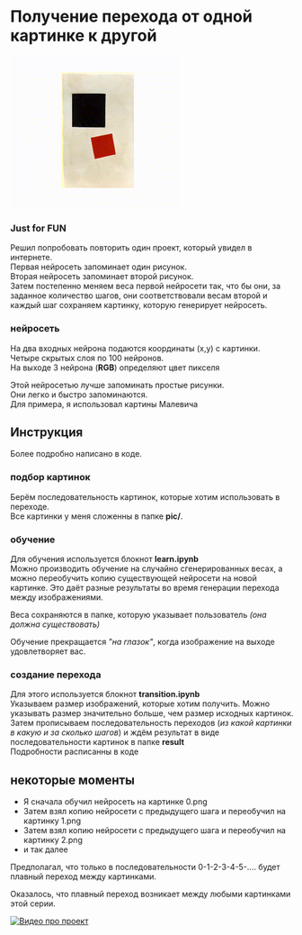# Получение перехода от одной картинке к другой

![gif animate](images/ma.gif)     

### Just for FUN
Решил попробовать повторить один проект, который увидел в интернете.    
Первая нейросеть запоминает один рисунок.   
Вторая нейросеть запоминает второй рисунок.    
Затем постепенно меняем веса первой нейросети так, что бы они, за заданное количество шагов, они соответствовали весам второй и каждый шаг сохраняем картинку, которую генерирует нейросеть.    
### нейросеть
На два входных нейрона подаются координаты (x,y) с картинки.    
Четыре скрытых слоя по 100 нейронов.    
На выходе 3 нейрона (**RGB**) определяют цвет пикселя

Этой нейросетью лучше запоминать простые рисунки.   
Они легко и быстро запоминаются.    
Для примера, я использовал картины Малевича

## Инструкция
Более подробно написано в коде.
### подбор картинок
Берём последовательность картинок, которые хотим использовать в переходе.  
Все картинки у меня сложенны в папке **pic/**. 
### обучение
Для обучения используется блокнот **learn.ipynb**         
Можно производить обучение на случайно сгенерированных весах, а можно переобучить копию существующей нейросети на новой картинке. Это даёт разные результаты во время генерации перехода между изображениями.     
   
Веса сохраняются в папке, которую указывает пользователь *(она должна существовать)*  

Обучение прекращается *"на глазок"*, когда изображение на выходе удовлетворяет вас.     
### создание перехода   
Для этого используется блокнот **transition.ipynb**    
Указываем размер изображений, которые хотим получить. Можно указывать размер значительно больше, чем размер исходных картинок.      
Затем прописываем последовательность переходов (*из какой картинки в какую и за сколько шагов*) и ждём результат в виде последовательности картинок в папке **result**       
Подробности расписанны в коде

## некоторые моменты
- Я сначала обучил нейросеть на картинке 0.png    
- Затем взял копию нейросети с предыдущего шага и переобучил на картинку 1.png 
- Затем взял копию нейросети с предыдущего шага и переобучил на картинку 2.png           
- и так далее

Предполагал, что только в последовательности 0-1-2-3-4-5-.... будет плавный переход между картинками.

Оказалось, что плавный переход возникает между любыми картинками этой серии.

[![Видео про проект](http://img.youtube.com/vi/U5yVw4uQNDo/0.jpg)](https://youtu.be/U5yVw4uQNDo "Видео про проект")
